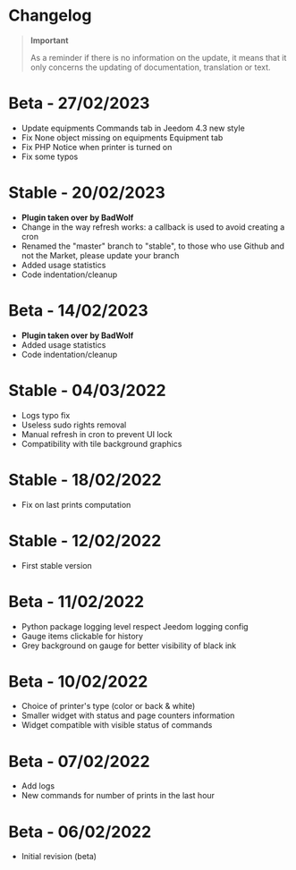 # Changelog 

>**Important**
>
>As a reminder if there is no information on the update, it means that it only concerns the updating of documentation, translation or text.

# Beta - 27/02/2023
- Update equipments Commands tab in Jeedom 4.3 new style
- Fix None object missing on equipments Equipment tab
- Fix PHP Notice when printer is turned on
- Fix some typos

# Stable - 20/02/2023
- **Plugin taken over by BadWolf**
- Change in the way refresh works: a callback is used to avoid creating a cron
- Renamed the "master" branch to "stable", to those who use Github and not the Market, please update your branch
- Added usage statistics
- Code indentation/cleanup

# Beta - 14/02/2023
- **Plugin taken over by BadWolf**
- Added usage statistics
- Code indentation/cleanup

# Stable - 04/03/2022
- Logs typo fix
- Useless sudo rights removal
- Manual refresh in cron to prevent UI lock
- Compatibility with tile background graphics

# Stable - 18/02/2022
- Fix on last prints computation

# Stable - 12/02/2022
- First stable version

# Beta - 11/02/2022
- Python package logging level respect Jeedom logging config
- Gauge items clickable for history
- Grey background on gauge for better visibility of black ink 

# Beta - 10/02/2022
- Choice of printer's type (color or back & white)
- Smaller widget with status and page counters information 
- Widget compatible with visible status of commands

# Beta - 07/02/2022
- Add logs
- New commands for number of prints in the last hour

# Beta - 06/02/2022
- Initial revision (beta)
